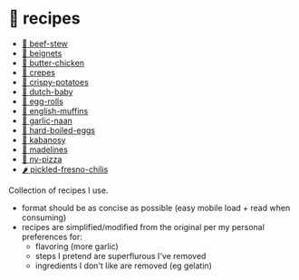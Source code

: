 # 🌮 recipes

<!-- start index -->
- [🍲 beef-stew](./recipes/beef-stew.md)
- [🍩 beignets](./recipes/beignets.md)
- [🍛 butter-chicken](./recipes/butter-chicken.md)
- [🥞 crepes](./recipes/crepes.md)
- [🥔 crispy-potatoes](./recipes/crispy-potatoes.md)
- [🥞 dutch-baby](./recipes/dutch-baby.md)
- [🥠 egg-rolls](./recipes/egg-rolls.md)
- [🍞 english-muffins](./recipes/english-muffins.md)
- [🥙 garlic-naan](./recipes/garlic-naan.md)
- [🥚 hard-boiled-eggs](./recipes/hard-boiled-eggs.md)
- [🌭 kabanosy](./recipes/kabanosy.md)
- [🐚 madelines](./recipes/madelines.md)
- [🍕 ny-pizza](./recipes/ny-pizza.md)
- [🌶️ pickled-fresno-chilis](./recipes/pickled-fresno-chilis.md)
<!-- end index -->

Collection of recipes I use.

- format should be as concise as possible (easy mobile load + read when
  consuming)
- recipes are simplified/modified from the original per my personal preferences
  for:
  - flavoring (more garlic)
  - steps I pretend are superflurous I've removed
  - ingredients I don't like are removed (eg gelatin)
